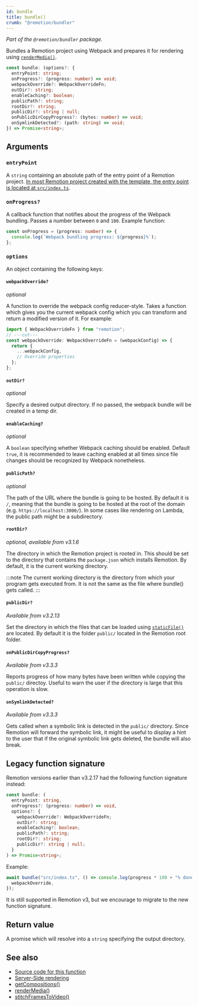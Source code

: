 ```yaml
---
id: bundle
title: bundle()
crumb: "@remotion/bundler"
---
```


_Part of the `@remotion/bundler` package._

Bundles a Remotion project using Webpack and prepares it for rendering using [`renderMedia()`](/docs/renderer/render-media).

```ts
const bundle: (options?: {
  entryPoint: string;
  onProgress?: (progress: number) => void;
  webpackOverride?: WebpackOverrideFn;
  outDir?: string;
  enableCaching?: boolean;
  publicPath?: string;
  rootDir?: string;
  publicDir?: string | null;
  onPublicDirCopyProgress?: (bytes: number) => void;
  onSymlinkDetected?: (path: string) => void;
}) => Promise<string>;
```

## Arguments

### `entryPoint`

A `string` containing an absolute path of the entry point of a Remotion project. [In most Remotion project created with the template, the entry point is located at `src/index.ts`](/docs/terminology#entry-point).

### `onProgress?`

A callback function that notifies about the progress of the Webpack bundling. Passes a number between `0` and `100`. Example function:

```ts twoslash
const onProgress = (progress: number) => {
  console.log(`Webpack bundling progress: ${progress}%`);
};
```

### `options`

An object containing the following keys:

#### `webpackOverride?`

_optional_

A function to override the webpack config reducer-style. Takes a function which gives you the current webpack config which you can transform and return a modified version of it. For example:

```ts twoslash
import { WebpackOverrideFn } from "remotion";
// ---cut---
const webpackOverride: WebpackOverrideFn = (webpackConfig) => {
  return {
    ...webpackConfig,
    // Override properties
  };
};
```

#### `outDir?`

_optional_

Specify a desired output directory. If no passed, the webpack bundle will be created in a temp dir.

#### `enableCaching?`

_optional_

A `boolean` specifying whether Webpack caching should be enabled. Default `true`, it is recommended to leave caching enabled at all times since file changes should be recognized by Webpack nonetheless.

#### `publicPath?`

_optional_

The path of the URL where the bundle is going to be hosted. By default it is `/`, meaning that the bundle is going to be hosted at the root of the domain (e.g. `https://localhost:3000/`). In some cases like rendering on Lambda, the public path might be a subdirectory.

#### `rootDir?`

_optional, available from v3.1.6_

The directory in which the Remotion project is rooted in. This should be set to the directory that contains the `package.json` which installs Remotion. By default, it is the current working directory.

:::note
The current working directory is the directory from which your program gets executed from. It is not the same as the file where bundle() gets called.
:::

#### `publicDir?`

_Available from v3.2.13_

Set the directory in which the files that can be loaded using [`staticFile()`](/docs/staticfile) are located. By default it is the folder `public/` located in the Remotion root folder.

#### `onPublicDirCopyProgress?`

_Available from v3.3.3_

Reports progress of how many bytes have been written while copying the `public/` directoy. Useful to warn the user if the directory is large that this operation is slow.

#### `onSymlinkDetected?`

_Available from v3.3.3_

Gets called when a symbolic link is detected in the `public/` directory. Since Remotion will forward the symbolic link, it might be useful to display a hint to the user that if the original symbolic link gets deleted, the bundle will also break.

## Legacy function signature

Remotion versions earlier than v3.2.17 had the following function signature instead:

```ts
const bundle: (
  entryPoint: string,
  onProgress?: (progress: number) => void,
  options?: {
    webpackOverride?: WebpackOverrideFn;
    outDir?: string;
    enableCaching?: boolean;
    publicPath?: string;
    rootDir?: string;
    publicDir?: string | null;
  }
) => Promise<string>;
```

Example:

```ts
await bundle("src/index.ts", () => console.log(progress * 100 + "% done"), {
  webpackOverride,
});
```

It is still supported in Remotion v3, but we encourage to migrate to the new function signature.

## Return value

A promise which will resolve into a `string` specifying the output directory.

## See also

- [Source code for this function](https://github.com/remotion-dev/remotion/blob/main/packages/bundler/src/bundle.ts)
- [Server-Side rendering](/docs/ssr)
- [getCompositions()](/docs/renderer/get-compositions)
- [renderMedia()](/docs/renderer/render-media)
- [stitchFramesToVideo()](/docs/renderer/stitch-frames-to-video)
